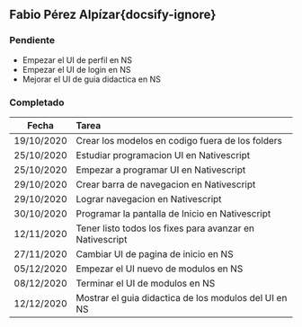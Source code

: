 ## Fabio Pérez Alpízar{docsify-ignore}

### Pendiente

* Empezar el UI de perfil en NS
* Empezar el UI de login en NS
* Mejorar el UI de guia didactica en NS

### Completado

| Fecha | Tarea | 
| :---: | :--- |
| 19/10/2020 | Crear los modelos en codigo fuera de los folders |
| 25/10/2020 | Estudiar programacion UI en Nativescript |
| 25/10/2020 | Empezar a programar UI en Nativescript |
| 29/10/2020 | Crear barra de navegacion en Nativescript |
| 29/10/2020 | Lograr navegacion en Nativescript |
| 30/10/2020 | Programar la pantalla de Inicio en Nativescript |
| 12/11/2020 | Tener listo todos los fixes para avanzar en Nativescript |
| 27/11/2020 | Cambiar UI de pagina de inicio en NS |
| 05/12/2020 | Empezar el UI nuevo de modulos en NS |
| 08/12/2020 | Terminar el UI de modulos en NS|
| 12/12/2020 | Mostrar el guia didactica de los modulos del UI en NS |